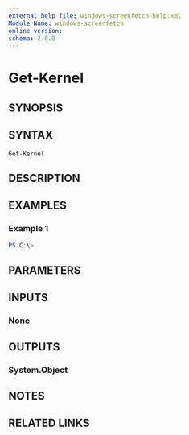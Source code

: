 ```yaml
---
external help file: windows-screenfetch-help.xml
Module Name: windows-screenfetch
online version:
schema: 2.0.0
---
```


# Get-Kernel

## SYNOPSIS


## SYNTAX

```
Get-Kernel
```

## DESCRIPTION


## EXAMPLES

### Example 1
```powershell
PS C:\> 
```



## PARAMETERS

## INPUTS

### None

## OUTPUTS

### System.Object
## NOTES

## RELATED LINKS
